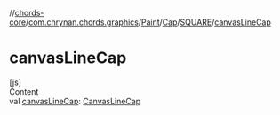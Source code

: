 //[chords-core](../../../../../index.md)/[com.chrynan.chords.graphics](../../../index.md)/[Paint](../../index.md)/[Cap](../index.md)/[SQUARE](index.md)/[canvasLineCap](canvas-line-cap.md)



# canvasLineCap  
[js]  
Content  
val [canvasLineCap](canvas-line-cap.md): [CanvasLineCap](https://kotlinlang.org/api/latest/jvm/stdlib/org.w3c.dom/-canvas-line-cap/index.html)  



